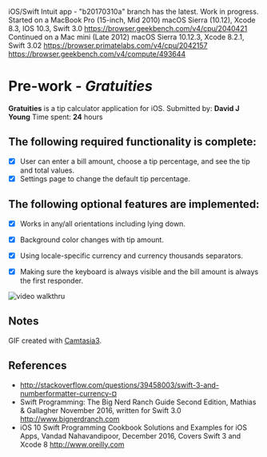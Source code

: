 iOS/Swift Intuit app - "b20170310a" branch has the latest. Work in progress.
Started on a MacBook Pro (15-inch, Mid 2010) macOS Sierra (10.12), Xcode 8.3, IOS 10.3, Swift 3.0 
https://browser.geekbench.com/v4/cpu/2040421 Continued on a Mac mini (Late 2012) macOS Sierra 10.12.3,
Xcode 8.2.1, Swift 3.02 https://browser.primatelabs.com/v4/cpu/2042157 https://browser.geekbench.com/v4/compute/493644
# Pre-work - *Gratuities*
**Gratuities** is a tip calculator application for iOS.
Submitted by: **David J Young**
Time spent: **24** hours
## The following **required** functionality is complete:
* [x] User can enter a bill amount, choose a tip percentage, and see the tip and total values.
* [x] Settings page to change the default tip percentage.

## The following **optional** features are implemented:
* [x] Works in any/all orientations including lying down.
* [x] Background color changes with tip amount.
* [x] Using locale-specific currency and currency thousands separators.
* [x] Making sure the keyboard is always visible and the bill amount is always the first responder. 


![video walkthru](http://davidjyoung.com/cmg/tippydone.gif)
## Notes
GIF created with [Camtasia3](https://www.techsmith.com/).
## References
* http://stackoverflow.com/questions/39458003/swift-3-and-numberformatter-currency-¤
* Swift Programming: The Big Nerd Ranch Guide Second Edition, Mathias & Gallagher November 2016, written for Swift 3.0 http://www.bignerdranch.com
* iOS 10 Swift Programming Cookbook Solutions and Examples for iOS Apps, Vandad Nahavandipoor, December 2016, Covers Swift 3 and Xcode 8 http://www.oreilly.com
